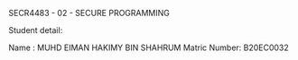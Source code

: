 SECR4483 - 02 - SECURE PROGRAMMING

Student detail:

Name : MUHD EIMAN HAKIMY BIN SHAHRUM
Matric Number: B20EC0032

